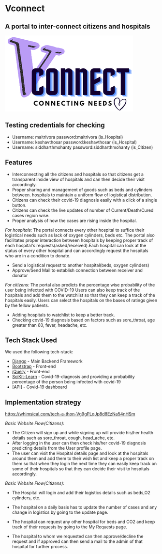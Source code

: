 # Vconnect
## A portal to inter-connect citizens and hospitals

<img src="https://raw.githubusercontent.com/maitri-7/VConnect/main/logo.png" />

## Testing credentials for checking
- Username: maitrivora password:maitrivora (is_Hospital)
- Username: keshavthosar password:keshavthosar (is_Hospital)
- Username: siddharthmohanty password:siddharthmohanty (is_Citizen)

## Features

- Interconnecting all the citizens and hospitals so that citizens get a transparent inside view of hospitals and can then decide their visit accordingly.
- Proper sharing and management of goods such as beds and cylinders between. hospitals to maintain a uniform flow of logistical distribution.
- Citizens can check their covid-19 diagnosis easily with a click of a single button.
- Citizens can check the live updates of number of Current/Death/Cured cases region wise. 
- Proper analysis of how the cases are rising inside the hospital.

*For hospitals:*
The portal connects every other hospital to suffice their logistical needs such as lack of oxygen cylinders, beds etc. The portal also facilitates proper interaction between hospitals by keeping proper track of each hospital's requests(asked/received).Each hospital can look at the status of every other hospital and can accordingly request the hospitals who are in a condition to donate.

- Send a logistical request to another hospital(beds, oxygen cylinders)
- Approve/Send Mail to establish connection between receiver and donator

*For citizens:*
The portal also predicts the percentage wise probability of the user being infected with COVID-19
Users can also keep track of the hospitals and add them to the watchlist so that they can keep a track of the hospitals easily. Users can select the hospitals on the bases of ratings given by the fellow patients.   

- Adding hospitals to watchlist to keep a better track.
- Checking covid-19 diagnosis based on factors such as sore_throat, age greater than 60, fever, headache, etc.


## Tech Stack Used

We used the following tech-stack:

- [Django] - Main Backend Framework
- [Bootstrap] - Front-end
- [jQuery] - Front-end
- [SciKit-Learn] - Covid-19-diagnosis and providing a probability percentage of the person being infected with covid-19
- [API] - Covid-19 dashboard

## Implementation strategy
https://whimsical.com/tech-a-thon-Vg9gPLqJp8d8EzNa54nHSm

*Basic Website Flow(Citizens):*
- The Citizen will sign up and while signing up will provide his/her health details such as sore_throat, cough, head_ache, etc.
- After logging in the user can then check his/her covid-19 diagnosis predicting details from the User profile page.
- The user can visit the Hospital details page and look at the hospitals around them and add them to their wish list and keep a proper track on them so that when they login the next time they can easily keep track on some of their hospitals so that they can decide their visit to hospitals accordingly.

*Basic Website Flow(Citizens):*
- The Hospital will login and add their logistics details such as beds,O2 cylinders, etc.
- The hospital on a daily basis has to update the number of cases and any change in logistics by going to the update page.
- The hospital can request any other hospital for beds and CO2 and keep track of their requests by going to the My Requests page.
- The hospital to whom we requested can then approve/decline the request and if approved can then send a mail to the admin of that hospital for further process.

   [Bootstrap]: <https://getbootstrap.com/docs/4.3/getting-started/introduction/>
   [jQuery]: <http://jquery.com>
   [Django]:<https://www.djangoproject.com/>
   [SciKit-Learn]:<https://scikit-learn.org/>
